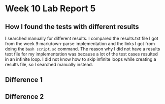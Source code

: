 # Week 10 Lab Report 5

## How I found the tests with different results
I searched manually for different results. I compared the results.txt file I got from the week 9 markdown-parse implementation and the links I got from doing the `bash script.sd` command. 
The reason why I did not have a results text file for my implementation was because a lot of the test cases resulted in an infinite loop. I did not know how to skip infinite loops while 
creating a results file, so I searched manually instead.

## Difference 1

## Difference 2

